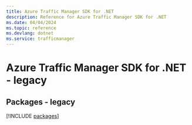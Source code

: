 ```yaml
---
title: Azure Traffic Manager SDK for .NET
description: Reference for Azure Traffic Manager SDK for .NET
ms.date: 04/04/2024
ms.topic: reference
ms.devlang: dotnet
ms.service: trafficmanager
---
```

# Azure Traffic Manager SDK for .NET - legacy
## Packages - legacy
[!INCLUDE [packages](traffic-manager-index.md)]